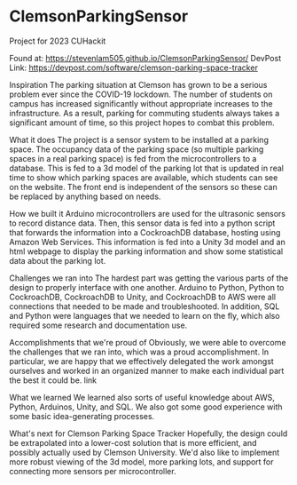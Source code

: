 # ClemsonParkingSensor
Project for 2023 CUHackit

Found at: https://stevenlam505.github.io/ClemsonParkingSensor/
DevPost Link: https://devpost.com/software/clemson-parking-space-tracker

Inspiration
The parking situation at Clemson has grown to be a serious problem ever since the COVID-19 lockdown. The number of students on campus has increased significantly without appropriate increases to the infrastructure. As a result, parking for commuting students always takes a significant amount of time, so this project hopes to combat this problem.

What it does
The project is a sensor system to be installed at a parking space. The occupancy data of the parking space (so multiple parking spaces in a real parking space) is fed from the microcontrollers to a database. This is fed to a 3d model of the parking lot that is updated in real time to show which parking spaces are available, which students can see on the website. The front end is independent of the sensors so these can be replaced by anything based on needs.

How we built it
Arduino microcontrollers are used for the ultrasonic sensors to record distance data. Then, this sensor data is fed into a python script that forwards the information into a CockroachDB database, hosting using Amazon Web Services. This information is fed into a Unity 3d model and an html webpage to display the parking information and show some statistical data about the parking lot.

Challenges we ran into
The hardest part was getting the various parts of the design to properly interface with one another. Arduino to Python, Python to CockroachDB, CockroachDB to Unity, and CockroachDB to AWS were all connections that needed to be made and troubleshooted. In addition, SQL and Python were languages that we needed to learn on the fly, which also required some research and documentation use.

Accomplishments that we're proud of
Obviously, we were able to overcome the challenges that we ran into, which was a proud accomplishment. In particular, we are happy that we effectively delegated the work amongst ourselves and worked in an organized manner to make each individual part the best it could be. link

What we learned
We learned also sorts of useful knowledge about AWS, Python, Arduinos, Unity, and SQL. We also got some good experience with some basic idea-generating processes.

What's next for Clemson Parking Space Tracker
Hopefully, the design could be extrapolated into a lower-cost solution that is more efficient, and possibly actually used by Clemson University. We'd also like to implement more robust viewing of the 3d model, more parking lots, and support for connecting more sensors per microcontroller.
